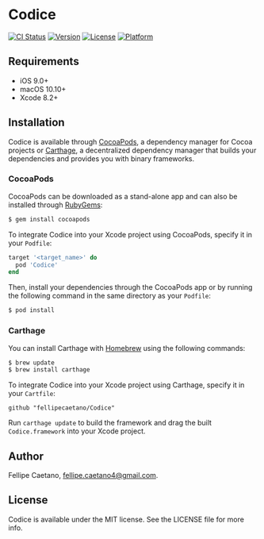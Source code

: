 # Codice

[![CI Status](http://img.shields.io/travis/fellipecaetano/Codice.svg?style=flat)](https://travis-ci.org/fellipecaetano/Codice)
[![Version](https://img.shields.io/cocoapods/v/Codice.svg?style=flat)](http://cocoapods.org/pods/Codice)
[![License](https://img.shields.io/cocoapods/l/Codice.svg?style=flat)](http://cocoapods.org/pods/Codice)
[![Platform](https://img.shields.io/cocoapods/p/Codice.svg?style=flat)](http://cocoapods.org/pods/Codice)

## Requirements

- iOS 9.0+
- macOS 10.10+
- Xcode 8.2+

## Installation

Codice is available through [CocoaPods](http://cocoapods.org), a dependency manager for Cocoa projects or [Carthage](https://github.com/Carthage/Carthage), a decentralized dependency manager that builds your dependencies and provides you with binary frameworks.

### CocoaPods

CocoaPods can be downloaded as a stand-alone app and can also be installed through [RubyGems](https://rubygems.org/):

```bash
$ gem install cocoapods
```

To integrate Codice into your Xcode project using CocoaPods, specify it in your `Podfile`:

```ruby
target '<target_name>' do
  pod 'Codice'
end
```

Then, install your dependencies through the CocoaPods app or by running the following command in the same directory as your `Podfile`:

```bash
$ pod install
```

### Carthage

You can install Carthage with [Homebrew](http://brew.sh/) using the following commands:

```bash
$ brew update
$ brew install carthage
```

To integrate Codice into your Xcode project using Carthage, specify it in your `Cartfile`:

```ogdl
github "fellipecaetano/Codice"
```

Run `carthage update` to build the framework and drag the built `Codice.framework` into your Xcode project.

## Author

Fellipe Caetano, fellipe.caetano4@gmail.com.

## License

Codice is available under the MIT license. See the LICENSE file for more info.
